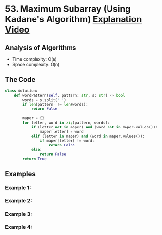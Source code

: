 # 53. Maximum Subarray (Using Kadane's Algorithm) [Explanation Video](https://www.youtube.com/watch?v=86CQq3pKSUw)

## Analysis of Algorithms
 - Time complexity: O(n)
 - Space complexity: O(n)

## The Code

```Python
class Solution:
    def wordPattern(self, pattern: str, s: str) -> bool:
        words = s.split(' ')
        if len(pattern) != len(words):
            return False
        
        maper = {}
        for letter, word in zip(pattern, words):
            if (letter not in maper) and (word not in maper.values()):
                maper[letter] = word
            elif (letter in maper) and (word in maper.values()):
                if maper[letter] != word:
                    return False
            else:
                return False
        return True
```

## Examples

### Example 1:

### Example 2:

### Example 3:

### Example 4:

